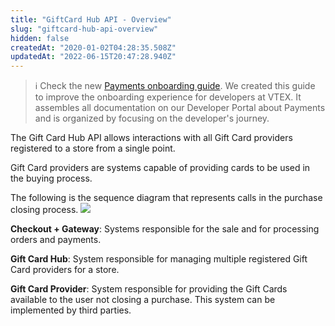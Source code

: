 ```yaml
---
title: "GiftCard Hub API - Overview"
slug: "giftcard-hub-api-overview"
hidden: false
createdAt: "2020-01-02T04:28:35.508Z"
updatedAt: "2022-06-15T20:47:28.940Z"
---
```


>ℹ️ Check the new [Payments onboarding guide](https://developers.vtex.com/vtex-rest-api/docs/payments-overview). We created this guide to improve the onboarding experience for developers at VTEX. It assembles all documentation on our Developer Portal about Payments and is organized by focusing on the developer's journey.

The Gift Card Hub API allows interactions with all Gift Card providers registered to a store from a single point.

Gift Card providers are systems capable of providing cards to be used in the buying process.

The following is the sequence diagram that represents calls in the purchase closing process.
![](https://cdn.jsdelivr.net/gh/vtexdocs/dev-portal-content@main/images/giftcard-hub-api-overview-0.png)

**Checkout + Gateway**: Systems responsible for the sale and for processing orders and payments.

**Gift Card Hub**: System responsible for managing multiple registered Gift Card providers for a store.

**Gift Card Provider**: System responsible for providing the Gift Cards available to the user not closing a purchase. This system can be implemented by third parties.
